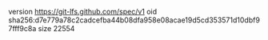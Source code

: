 version https://git-lfs.github.com/spec/v1
oid sha256:d7e779a78c2cadcefba44b08dfa958e08acae19d5cd353571d10dbf97fff9c8a
size 22554
